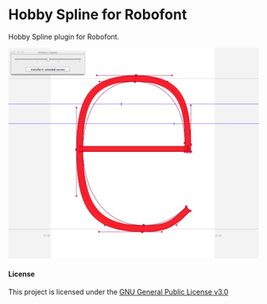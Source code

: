 Hobby Spline for Robofont
===========

Hobby Spline plugin for Robofont.


![image](hobby.png)

#### License

This project is licensed under the [GNU General Public License v3.0](http://www.gnu.org/copyleft/gpl.html)
